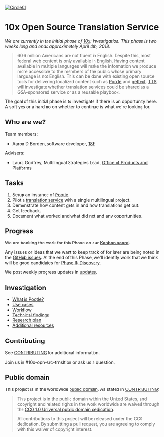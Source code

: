 [![CircleCI](https://circleci.com/gh/18F/10x-translation-service.svg?style=svg)](https://circleci.com/gh/18F/10x-translation-service)

# 10x Open Source Translation Service

_We are currently in the initial phase of [10x](https://10x.gsa.gov/):
Investigation. This phase is two weeks long and ends approximately April 4th,
2018._

> 60.6 million Americans are not fluent in English. Despite this, most federal
> web content is only available in English. Having content available in multiple
> languages will make the information we produce more accessible to the members
> of the public whose primary language is not English. This can be done with
> existing open source tools for delivering localized content such as [Pootle][pootle] and
> [gettext][gettext]. [TTS][tts] will investigate whether translation services could be shared as
> a GSA-sponsored service or as a reusable playbook.

The goal of this initial phase is to investigate if there is an opportunity
here. A soft yes or a hard no on whether to continue is what we're looking for.


## Who are we?

Team members:

- Aaron D Borden, software developer, [18F](https://18f.gsa.gov/)

Advisers:

- Laura Godfrey, Multilingual Strategies Lead, [Office of Products and Platforms](https://www.gsa.gov/about-us/organization/federal-acquisition-service/technology-transformation-services/office-of-products-and-programs)


## Tasks

1. Setup an instance of [Pootle][pootle].
1. Pilot a [translation service][translate-app] with a single multilingual project.
1. Demonstrate how content gets in and how translations get out.
1. Get feedback.
1. Document what worked and what did not and any opportunities.


## Progress

We are tracking the work for this Phase on our [Kanban
board](https://github.com/18F/10x-translation-service/projects/1).

Any issues or ideas that we want to keep track of for later are being noted in
the [GitHub issues](https://github.com/18F/10x-translation-service/issues). At
the end of this Phase, we'll identify work that we think will be good candidates
for [Phase II: Discovery](https://github.com/18F/10x-translation-service/milestone/1).

We post weekly progress updates in [updates](updates).


## Investigation

- [What is Pootle?](pootle.md)
- [Use cases](use-cases)
- [Workflow](workflow.md)
- [Technical findings](technical.md)
- [Research plan](research-plan.md)
- [Additional resources](resources.md)


## Contributing

See [CONTRIBUTING](CONTRIBUTING.md) for additional information.

Join us in
[#10x-opn-src-trnsltion](https://gsa-tts.slack.com/messages/C9S0B4A5U) or [ask
us a question](https://github.com/18F/10x-translation-service/issues/new).


## Public domain

This project is in the worldwide [public domain](LICENSE.md). As stated in [CONTRIBUTING](CONTRIBUTING.md):

> This project is in the public domain within the United States, and copyright and related rights in the work worldwide are waived through the [CC0 1.0 Universal public domain dedication](https://creativecommons.org/publicdomain/zero/1.0/).
>
> All contributions to this project will be released under the CC0 dedication. By submitting a pull request, you are agreeing to comply with this waiver of copyright interest.


[gettext]: https://www.gnu.org/software/gettext/
[pootle]: http://pootle.translatehouse.org/
[translate-app]: https://translate.app.cloud.gov/projects/usa-gov-example/
[tts]: https://www.gsa.gov/about-us/organization/federal-acquisition-service/technology-transformation-services
